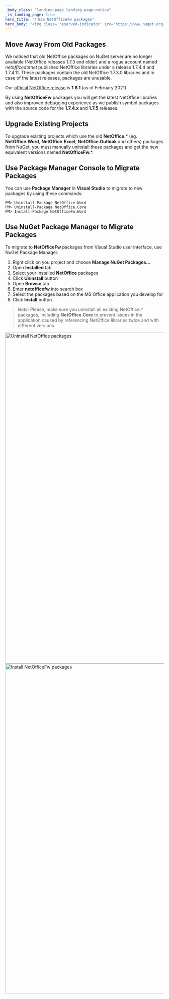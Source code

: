 ```yaml
---
_body_class: "landing-page landing-page-notice"
_is_landing_page: true
hero_title: "❗ Use NetOfficeFw packages"
hero_body: "<img class='reserved-indicator' src='https://www.nuget.org/Content/gallery/img/reserved-indicator.svg' alt='indicator of official NuGet packages' width='24' title='Look for ID prefix indicator'> Official <strong>NetOfficeFw.*</strong> packages are verified and signed."
---
```


## Move Away From Old Packages

We noticed that old NetOffice packages on NuGet server are no longer available
(NetOffice releases 1.7.3 and older) and a rogue account named *netofficedotnet*
published NetOffice libraries under a release 1.7.4.4 and 1.7.4.11.
These packages contain the old NetOffice 1.7.3.0 libraries and in case of the latest releases,
packages are unusable.

Our [official NetOffice release](https://www.nuget.org/profiles/netoffice) is **1.8.1** (as of February 2021).

By using **NetOfficeFw** packages you will get the latest NetOffice libraries
and also improved debugging experience as we publish symbol packages with
the source code for the **1.7.4.x** and **1.7.5** releases.


## Upgrade Existing Projects

To upgrade existing projects which use the old **NetOffice.*** (eg. **NetOffice.Word**, **NetOffice.Excel**, **NetOffice.Outlook** and others) packages from NuGet,
you must manually uninstall these packages and get the new equivalent versions named **NetOfficeFw.***.

## Use Package Manager Console to Migrate Packages

You can use **Package Manager** in **Visual Studio** to migrate to new packages
by using these commands:

```
PM> Uninstall-Package NetOffice.Word
PM> Uninstall-Package NetOffice.Core
PM> Install-Package NetOfficeFw.Word
```


## Use NuGet Package Manager to Migrate Packages

To migrate to **NetOfficeFw** packages from Visual Studio user interface,
use NuGet Package Manager.

1. Right click on you project and choose **Manage NuGet Packages...**
0. Open **Installed** tab
0. Select your installed **NetOffice** packages
0. Click **Uninstall** button
0. Open **Browse** tab
0. Enter **netofficefw** into search box
0. Select the packages based on the MS Office application you develop for
0. Click **Install** button

> *Note:* Please, make sure you uninstall all existing NetOffice.* packages, including **NetOffice.Core**
to prevent issues in the application caused by referencing NetOffice libraries twice and
with different versions.

<img src="assets/nuget-vs-uninstall.jpg" width="1051" alt="Uninstall NetOffice packages">

<img src="assets/nuget-vs-install.jpg" width="1048" alt="Install NetOfficeFw packages">
